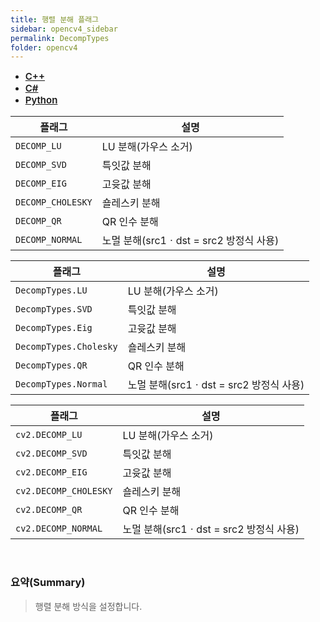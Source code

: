 ```yaml
---
title: 행렬 분해 플래그
sidebar: opencv4_sidebar
permalink: DecompTypes
folder: opencv4
---
```


<ul id="profileTabs" class="nav nav-tabs">
    <li class="active"><a class="noCrossRef" href="#L1" data-toggle="tab" style="width: 100px; text-align: center; font-weight: 600; font-size: 15px;">C++</a></li>
    <li><a class="noCrossRef" href="#L2" data-toggle="tab" style="width: 100px; text-align: center; font-weight: 600; font-size: 15px;">C#</a></li>
    <li><a class="noCrossRef" href="#L3" data-toggle="tab" style="width: 100px; text-align: center; font-weight: 600; font-size: 15px;">Python</a></li>
</ul>

<div class="tab-content">
<div role="tabpanel" class="tab-pane active" id="L1" markdown="1">

| 플래그             | 설명                                                             |
| ----------------- | ---------------------------------------------------------------- |
| `DECOMP_LU` | LU 분해(가우스 소거) |
| `DECOMP_SVD` | 특잇값 분해 |
| `DECOMP_EIG` | 고윳값 분해 |
| `DECOMP_CHOLESKY` | 숄레스키 분해 |
| `DECOMP_QR` | QR 인수 분해 |
| `DECOMP_NORMAL` | 노멀 분해(src1ㆍdst = src2 방정식 사용) |

</div>

<div role="tabpanel" class="tab-pane" id="L2" markdown="1">

| 플래그             | 설명                                                             |
| ----------------- | ---------------------------------------------------------------- | 
| `DecompTypes.LU` | LU 분해(가우스 소거) |
| `DecompTypes.SVD` | 특잇값 분해 |
| `DecompTypes.Eig` | 고윳값 분해 |
| `DecompTypes.Cholesky` | 숄레스키 분해 |
| `DecompTypes.QR` | QR 인수 분해 |
| `DecompTypes.Normal` | 노멀 분해(src1ㆍdst = src2 방정식 사용) |


</div>

<div role="tabpanel" class="tab-pane" id="L3" markdown="1">

| 플래그             | 설명                                                             |
| ----------------- | ---------------------------------------------------------------- | 
| `cv2.DECOMP_LU` | LU 분해(가우스 소거) |
| `cv2.DECOMP_SVD` | 특잇값 분해 |
| `cv2.DECOMP_EIG` | 고윳값 분해 |
| `cv2.DECOMP_CHOLESKY` | 숄레스키 분해 |
| `cv2.DECOMP_QR` | QR 인수 분해 |
| `cv2.DECOMP_NORMAL` | 노멀 분해(src1ㆍdst = src2 방정식 사용) |

</div>
</div>

<br>

### 요약(Summary)

> 행렬 분해 방식을 설정합니다.
